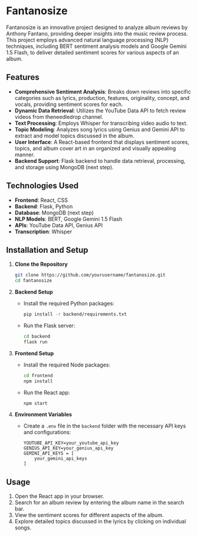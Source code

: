 # Fantanosize

Fantanosize is an innovative project designed to analyze album reviews by Anthony Fantano, providing deeper insights into the music review process. This project employs advanced natural language processing (NLP) techniques, including BERT sentiment analysis models and Google Gemini 1.5 Flash, to deliver detailed sentiment scores for various aspects of an album.

## Features

- **Comprehensive Sentiment Analysis**: Breaks down reviews into specific categories such as lyrics, production, features, originality, concept, and vocals, providing sentiment scores for each.
- **Dynamic Data Retrieval**: Utilizes the YouTube Data API to fetch review videos from theneedledrop channel.
- **Text Processing**: Employs Whisper for transcribing video audio to text.
- **Topic Modeling**: Analyzes song lyrics using Genius and Gemini API to extract and model topics discussed in the album.
- **User Interface**: A React-based frontend that displays sentiment scores, topics, and album cover art in an organized and visually appealing manner.
- **Backend Support**: Flask backend to handle data retrieval, processing, and storage using MongoDB (next step).

## Technologies Used

- **Frontend**: React, CSS
- **Backend**: Flask, Python
- **Database**: MongoDB (next step)
- **NLP Models**: BERT, Google Gemini 1.5 Flash
- **APIs**: YouTube Data API, Genius API
- **Transcription**: Whisper

## Installation and Setup

1. **Clone the Repository**
    ```bash
    git clone https://github.com/yourusername/fantanosize.git
    cd fantanosize
    ```

2. **Backend Setup**
    - Install the required Python packages:
      ```bash
      pip install -r backend/requirements.txt
      ```
    - Run the Flask server:
      ```bash
      cd backend
      flask run
      ```

3. **Frontend Setup**
    - Install the required Node packages:
      ```bash
      cd frontend
      npm install
      ```
    - Run the React app:
      ```bash
      npm start
      ```

4. **Environment Variables**
    - Create a `.env` file in the `backend` folder with the necessary API keys and configurations:
      ```env
      YOUTUBE_API_KEY=your_youtube_api_key
      GENIUS_API_KEY=your_genius_api_key
      GEMINI_API_KEYS = [
          your_gemini_api_keys
      ]
      ```

## Usage

1. Open the React app in your browser.
2. Search for an album review by entering the album name in the search bar.
3. View the sentiment scores for different aspects of the album.
4. Explore detailed topics discussed in the lyrics by clicking on individual songs.

